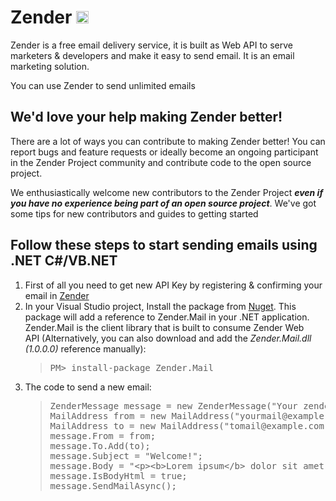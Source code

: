 # Zender <img class="emoji" alt="zap" height="20" width="20" src="https://assets-cdn.github.com/images/icons/emoji/unicode/26a1.png">
<p>Zender is a&nbsp;free&nbsp;email delivery service, it is built as Web API&nbsp;to serve marketers &amp;&nbsp;developers <span>and make it easy to send email. It is an email marketing solution.</span></p>
<p>You can use Zender to send unlimited emails</p>
<h2>We'd love your help making Zender better!</h2>
<p>There are a lot of ways you can contribute to making Zender better! You can report bugs and feature requests or ideally become an ongoing participant in the Zender Project community and contribute code to the open source project.</p>
<p>We enthusiastically welcome new contributors to the Zender Project <i><strong>even if you have no experience being part of an open source project</strong></i>. We've got some tips for new contributors and guides to getting started</p>
<h2>Follow these steps to start sending emails using .NET C#/VB.NET</h2>
<ol>
<li>First of all you need to get new API Key by registering & confirming your email in&nbsp;<a href="http://zender.sharptag.com">Zender</a></li>
<li>In your Visual Studio project, Install the package from&nbsp;<a href="https://www.nuget.org/packages/Zender.Mail/1.0.0">Nuget</a>. This package will add a reference to Zender.Mail in your .NET application. Zender.Mail is the client library that is built to consume Zender Web API&nbsp;<span>(Alternatively, you can also download and add the<em> Zender.Mail</em></span><em>.dll (1.0.0.0)</em><span>&nbsp;reference manually</span><span>):&nbsp;</span>
<blockquote>
<pre class="shell">PM&gt; install-package Zender.Mail</pre>
</blockquote>
</li>
<li>The code to send a new email:
<blockquote>
<pre class="shell">ZenderMessage message = new ZenderMessage("Your zender API Key");
MailAddress from = new MailAddress("yourmail@example.com");
MailAddress to = new MailAddress("tomail@example.com");
message.From = from;
message.To.Add(to);
message.Subject = "Welcome!";
message.Body = "&lt;p&gt;&lt;b&gt;Lorem ipsum&lt;/b&gt; dolor sit amet, consectetur adipiscing elit.&lt;/p&gt;";
message.IsBodyHtml = true;
message.SendMailAsync();
</pre>
</blockquote>
</li>
</ol>
